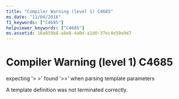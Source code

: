 ```yaml
---
title: "Compiler Warning (level 1) C4685"
ms.date: "11/04/2016"
f1_keywords: ["C4685"]
helpviewer_keywords: ["C4685"]
ms.assetid: 16e859b8-a8e8-4a0d-a1d0-37ec4e59a9d7
---
```

# Compiler Warning (level 1) C4685

expecting '> >' found '>>' when parsing template parameters

A template definition was not terminated correctly.